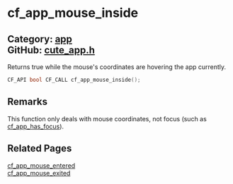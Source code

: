 [](../header.md ':include')

# cf_app_mouse_inside

Category: [app](/api_reference?id=app)  
GitHub: [cute_app.h](https://github.com/RandyGaul/cute_framework/blob/master/include/cute_app.h)  
---

Returns true while the mouse's coordinates are hovering the app currently.

```cpp
CF_API bool CF_CALL cf_app_mouse_inside();
```

## Remarks

This function only deals with mouse coordinates, not focus (such as [cf_app_has_focus](/app/cf_app_has_focus.md)).

## Related Pages

[cf_app_mouse_entered](/app/cf_app_mouse_entered.md)  
[cf_app_mouse_exited](/app/cf_app_mouse_exited.md)  
